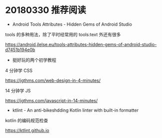 # 20180330 推荐阅读

* Android Tools Attributes - Hidden Gems of Android Studio

tools 的多种用法，除了平时经常用的 tools:text 外还有很多

https://android.jlelse.eu/tools-attributes-hidden-gems-of-android-studio-d7451b194e0b

* 挺好玩的两个初学教程

4 分钟学 CSS

https://jgthms.com/web-design-in-4-minutes/

14 分钟学 JS

https://jgthms.com/javascript-in-14-minutes/

* ktlint - An anti-bikeshdding Kotlin linter with built-in formatter

kotlin 的编码规范检查

https://ktlint.github.io